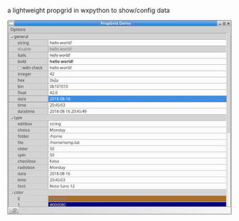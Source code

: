 a lightweight propgrid in wxpython to show/config data

<img src="./images/demo.png"  width="600"></img>

